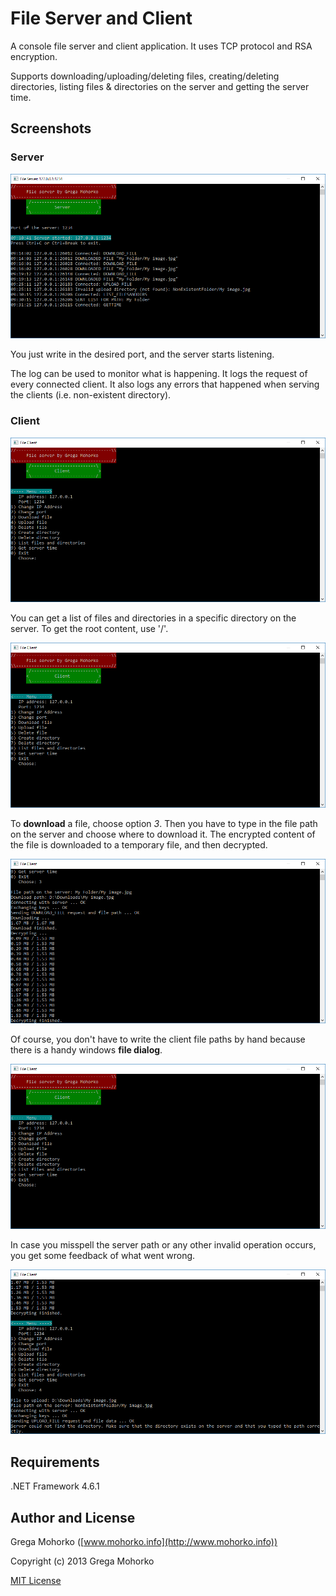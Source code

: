 # File Server and Client
A console file server and client application. It uses TCP protocol and RSA encryption.

Supports downloading/uploading/deleting files, creating/deleting directories, listing files & directories on the server and getting the server time.

## Screenshots

### Server
![Server application](/Documentation/Screenshots/Screenshot_Server.png?raw=true "Server application")

You just write in the desired port, and the server starts listening.

The log can be used to monitor what is happening. It logs the request of every connected client. It also logs any errors that happened when serving the clients (i.e. non-existent directory).

### Client
![Client application](/Documentation/Screenshots/Screenshot_Client.png?raw=true "Client application")

You can get a list of files and directories in a specific directory on the server. To get the root content, use '/'.

![Listing files and directories](/Documentation/Screenshots/Screenshot_Client.png?raw=true "Listing files and directories")

To **download** a file, choose option *3*. Then you have to type in the file path on the server and choose where to download it. The encrypted content of the file is downloaded to a temporary file, and then decrypted.

![Downloading a file](/Documentation/Screenshots/Screenshot_Client_Downloading.png?raw=true "Downloading a file")

Of course, you don't have to write the client file paths by hand because there is a handy windows **file dialog**.

![File dialog](/Documentation/Screenshots/Screenshot_Client.png?raw=true "File dialog")

In case you misspell the server path or any other invalid operation occurs, you get some feedback of what went wrong.

![Error handling](/Documentation/Screenshots/Screenshot_Client_ErrorHandling.png?raw=true "Error handling")

## Requirements
.NET Framework 4.6.1

## Author and License
Grega Mohorko ([www.mohorko.info](http://www.mohorko.info))

Copyright (c) 2013 Grega Mohorko

[MIT License](./LICENSE)
